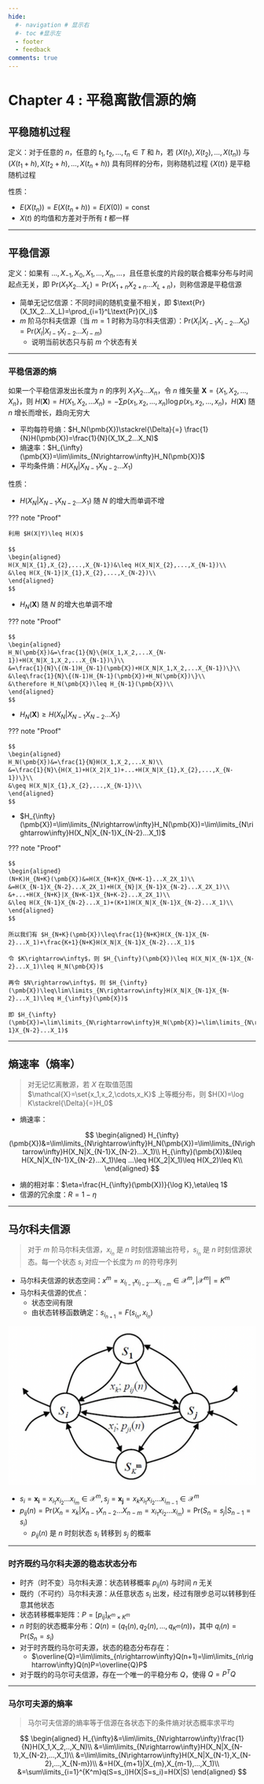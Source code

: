 ```yaml
---
hide:
  #- navigation # 显示右
  #- toc #显示左
  - footer
  - feedback
comments: true
--- 
```


# Chapter 4 : 平稳离散信源的熵

## 平稳随机过程

定义：对于任意的 $n$，任意的 $t_1,t_2,...,t_n\in T$ 和 $h$，若 $(X(t_1),X(t_2),...,X(t_n))$ 与 $(X(t_1+h),X(t_2+h),...,X(t_n+h))$ 具有同样的分布，则称随机过程 $\{X(t)\}$ 是平稳随机过程

性质：

- $E(X(t_n))=E(X(t_n+h))=E(X(0))=\text{const}$
- $X(t)$ 的均值和方差对于所有 $t$ 都一样
***
## 平稳信源

定义：如果有 $...,X_{-1},X_0,X_1,...,X_n,...$，且任意长度的片段的联合概率分布与时间起点无关，即 $\text{Pr}(X_1X_2...X_L)=\text{Pr}(X_{1+n}X_{2+n}...X_{L+n})$，则称信源是平稳信源

- 简单无记忆信源：不同时间的随机变量不相关，即 $\text{Pr}(X_1X_2...X_L)=\prod_{i=1}^L\text{Pr}(X_i)$
- $m$ 阶马尔科夫信源（当 $m=1$ 时称为马尔科夫信源）：$\text{Pr}(X_l|X_{l-1}X_{l-2}...X_0)=\text{Pr}(X_l|X_{l-1}X_{l-2}...X_{l-m})$
	- 说明当前状态只与前 $m$ 个状态有关
***
### 平稳信源的熵

如果一个平稳信源发出长度为 $n$ 的序列 $X_1X_2...X_n$，令 $n$ 维矢量 $\pmb{X}=\{X_1,X_2,...,X_n\}$，则 $H(\pmb{X})=H(X_1,X_2,...X_n)=-\sum p(x_1,x_2,...,x_n)\log p(x_1,x_2,...,x_n)$，$H(\pmb{X})$ 随 $n$ 增长而增长，趋向无穷大

- 平均每符号熵：$H_N(\pmb{X})\stackrel{\Delta}{=} \frac{1}{N}H(\pmb{X})=\frac{1}{N}(X_1X_2...X_N)$
- 熵速率：$H_{\infty}(\pmb{X})=\lim\limits_{N\rightarrow\infty}H_N(\pmb{X})$
- 平均条件熵：$H(X_N|X_{N-1}X_{N-2}...X_1)$

性质：

- $H(X_N|X_{N-1}X_{N-2}...X_1)$ 随 $N$ 的增大而单调不增

??? note "Proof"

	利用 $H(X|Y)\leq H(X)$
	
	$$
	\begin{aligned}
	H(X_N|X_{1},X_{2},...,X_{N-1})&\leq H(X_N|X_{2},...,X_{N-1})\\
	&\leq H(X_{N-1}|X_{1},X_{2},...,X_{N-2})\\
	\end{aligned}
	$$
	

- $H_N(\pmb{X})$ 随 $N$ 的增大也单调不增

??? note "Proof"

	$$
	\begin{aligned}
	H_N(\pmb{X})&=\frac{1}{N}\{H(X_1,X_2,...X_{N-1})+H(X_N|X_1,X_2,...X_{N-1})\}\\
	&=\frac{1}{N}\{(N-1)H_{N-1}(\pmb{X})+H(X_N|X_1,X_2,...X_{N-1})\}\\
	&\leq\frac{1}{N}\{(N-1)H_{N-1}(\pmb{X})+H_N(\pmb{X})\}\\
	&\therefore H_N(\pmb{X})\leq H_{N-1}(\pmb{X})\\
	\end{aligned}
	$$
	

- $H_N(\pmb{X})\geq H(X_N|X_{N-1}X_{N-2}...X_1)$

??? note "Proof"

	$$
	\begin{aligned}
	H_N(\pmb{X})&=\frac{1}{N}H(X_1,X_2,...X_N)\\
	&=\frac{1}{N}\{H(X_1)+H(X_2|X_1)+...+H(X_N|X_{1},X_{2},...,X_{N-1})\}\\
	&\geq H(X_N|X_{1},X_{2},...,X_{N-1})\\
	\end{aligned}
	$$
	


- $H_{\infty}(\pmb{X})=\lim\limits_{N\rightarrow\infty}H_N(\pmb{X})=\lim\limits_{N\rightarrow\infty}H(X_N|X_{N-1}X_{N-2}...X_1)$

??? note "Proof"

	$$
	\begin{aligned}
	(N+K)H_{N+K}(\pmb{X})&=H(X_{N+K}X_{N+K-1}...X_2X_1)\\
	&=H(X_{N-1}X_{N-2}...X_2X_1)+H(X_{N}|X_{N-1}X_{N-2}...X_2X_1)\\
	&+...+H(X_{N+K}|X_{N+K-1}X_{N+K-2}...X_2X_1)\\
	&\leq H(X_{N-1}X_{N-2}...X_1)+(K+1)H(X_N|X_{N-1}X_{N-2}...X_1)\\
	\end{aligned}
	$$
	
	所以我们有 $H_{N+K}(\pmb{X})\leq\frac{1}{N+K}H(X_{N-1}X_{N-2}...X_1)+\frac{K+1}{N+K}H(X_N|X_{N-1}X_{N-2}...X_1)$
	
	令 $K\rightarrow\infty$，则 $H_{\infty}(\pmb{X})\leq H(X_N|X_{N-1}X_{N-2}...X_1)\leq H_N(\pmb{X})$
	
	再令 $N\rightarrow\infty$，则 $H_{\infty}(\pmb{X})\leq\lim\limits_{N\rightarrow\infty}H(X_N|X_{N-1}X_{N-2}...X_1)\leq H_{\infty}(\pmb{X})$
	
	即 $H_{\infty}(\pmb{X})=\lim\limits_{N\rightarrow\infty}H_N(\pmb{X})=\lim\limits_{N\rightarrow\infty}H(X_N|X_{N-1}X_{N-2}...X_1)$
***
## 熵速率（熵率）

> 对无记忆离散源，若 $X$ 在取值范围 $\mathcal{X}=\set{x_1,x_2,\cdots,x_K}$ 上等概分布，则 $H(X)=\log K\stackrel{\Delta}{=}H_0$

- 熵速率：

$$
\begin{aligned}
H_{\infty}(\pmb{X})&=\lim\limits_{N\rightarrow\infty}H_N(\pmb{X})=\lim\limits_{N\rightarrow\infty}H(X_N|X_{N-1}X_{N-2}...X_1)\\
H_{\infty}(\pmb{X})&\leq H(X_N|X_{N-1}X_{N-2}...X_1)\leq ...\leq H(X_2|X_1)\leq H(X_2)\leq K\\
\end{aligned}
$$

- 熵的相对率：$\eta=\frac{H_{\infty}(\pmb{X})}{\log K},\eta\leq 1$
- 信源的冗余度：$R=1-\eta$
***
## 马尔科夫信源

> 对于 $m$ 阶马尔科夫信源，$x_{i_{n}}$ 是 $n$ 时刻信源输出符号，$s_{i_{n}}$ 是 $n$ 时刻信源状态。每一个状态 $s_{i}$ 对应一个长度为 $m$ 的符号序列

- 马尔科夫信源的状态空间：$x^m=x_{i_{l-1}}x_{i_{l-2}}...x_{i_{l-m}}\in\mathcal{X}^m,|\mathcal{X}^m|=K^m$
- 马尔科夫信源的优点：
	- 状态空间有限
	- 由状态转移函数确定：$s_{i_{n+1}}=F(s_{i_n},x_{i_n})$

![](../../../assets/Pasted%20image%2020250323110811.png)

- $s_i=\pmb{x_i}=x_{i_1}x_{i_2}...x_{i_m}\in\mathcal{X}^m,s_j=\pmb{x_j}=x_kx_{i_1}x_{i_2}...x_{i_{m-1}}\in\mathcal{X}^m$
- $p_{ij}(n)=\text{Pr}(X_n=x_k|X_{n-1}X_{n-2}...X_{n-m}=x_{i_1}x_{i_2}...x_{i_m})=\text{Pr}(S_n=s_j|S_{n-1}=s_i)$
	-  $p_{ij}(n)$ 是 $n$ 时刻状态 $s_{i}$ 转移到 $s_{j}$ 的概率
***
### 时齐既约马尔科夫源的稳态状态分布

- 时齐（时不变）马尔科夫源：状态转移概率 $p_{ij}(n)$ 与时间 $n$ 无关
- 既约（不可约）马尔科夫源：从任意状态 $s_i$ 出发，经过有限步总可以转移到任意其他状态
- 状态转移概率矩阵：$P=[p_{ij}]_{K^m\times K^m}$
- $n$ 时刻的状态概率分布：$Q(n)=(q_1(n),q_2(n),...,q_{K^m}(n))$，其中 $q_i(n)=\text{Pr}(S_n=s_i)$
- 对于时齐既约马尔可夫源，状态的稳态分布存在：
	- $\overline{Q}=\lim\limits_{n\rightarrow\infty}Q(n+1)=\lim\limits_{n\rightarrow\infty}Q(n)P=\overline{Q}P$
- 对于既约的马尔可夫信源，存在一个唯一的平稳分布 $Q$，使得 $Q=P^{T}Q$
***
### 马尔可夫源的熵率

> 马尔可夫信源的熵率等于信源在各状态下的条件熵对状态概率求平均

$$
\begin{aligned}
H_{\infty}&=\lim\limits_{N\rightarrow\infty}\frac{1}{N}H(X_1,X_2,..,X_N)\\
&=\lim\limits_{N\rightarrow\infty}H(X_N|X_{N-1},X_{N-2},...,X_1)\\
&=\lim\limits_{N\rightarrow\infty}H(X_N|X_{N-1},X_{N-2},...,X_{N-m})\\
&=H(X_{m+1}|X_{m},X_{m-1},...,X_1)\\
&=\sum\limits_{i=1}^{K^m}q(S=s_i)H(X|S=s_i)=H(X|S)
\end{aligned}
$$
